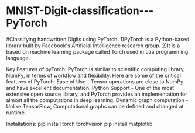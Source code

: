 # MNIST-Digit-classification---PyTorch
#Classifying handwritten Digits using PyTorch.
1)PyTorch is a Python-based library built by Facebook's Artificial Intelligence research group.
2)It is a based on machine learning package called Torch used in Lua programming language.

Key Features of pyTorch:
PyTorch is similar to scientific computing library, NumPy, in terms of workflow and flexibility.
Here are some of the critical features of PyTorch:
Ease of Use - Tensor operations are close to NumPy and have excellent documentation.
Python Support - One of the most extensive open source library, and PyTorch provides an implementation for almost all the computations in deep learning.
Dynamic graph computation - Unlike TensorFlow, Computational graphs can be defined and changed at runtime.

Installations:
pip install torch torchvision
pip install matplotlib
